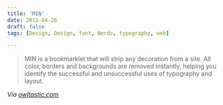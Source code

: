 ```yaml
---
title: 'MIN'
date: 2011-04-26
draft: false
tags: [Design, Design, font, Nerds, typography, web]

---
```


> MIN is a bookmarklet that will strip any decoration from a site. All color, borders and backgrounds are removed instantly, helping you identify the successful and unsuccessful uses of typography and layout.

  
_Via [owltastic.com](http://owltastic.com/2011/04/making-the-type-look-better/)_